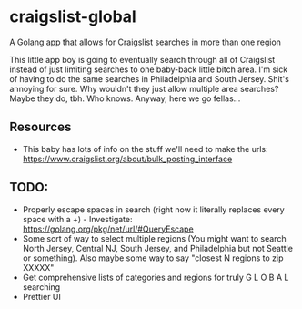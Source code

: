 # craigslist-global
A Golang app that allows for Craigslist searches in more than one region

This little app boy is going to eventually search through all of Craigslist instead of just limiting searches to one baby-back little bitch area. I'm sick of having to do the same searches in Philadelphia and South Jersey. Shit's annoying for sure. Why wouldn't they just allow multiple area searches? Maybe they do, tbh. Who knows. Anyway, here we go fellas...

## Resources
- This baby has lots of info on the stuff we'll need to make the urls: https://www.craigslist.org/about/bulk_posting_interface

## TODO:
- Properly escape spaces in search (right now it literally replaces every space with a +) - Investigate: https://golang.org/pkg/net/url/#QueryEscape
- Some sort of way to select multiple regions (You might want to search North Jersey, Central NJ, South Jersey, and Philadelphia but not Seattle or something). Also maybe some way to say "closest N regions to zip XXXXX"
- Get comprehensive lists of categories and regions for truly G L O B A L searching
- Prettier UI
